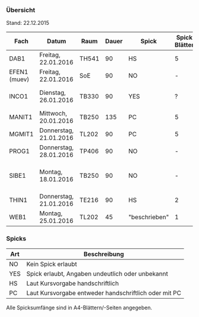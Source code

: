 ### Übersicht
Stand: 22.12.2015

Fach          | Datum                  | Raum  | Dauer | Spick         | Spick Blätter | Spick Seiten  | Hilfsmittel
---           | ---                    | ---   | ---   | ---           | ---           | ---           | ---
DAB1          | Freitag, 22.01.2016    | TH541 | 90    | HS            | 5             | 10            | Keine
EFEN1 (muev)  | Freitag, 22.01.2016    | SoE   | 90    | NO            | -             | -             | Keine
INCO1         | Dienstag, 26.01.2016   | TB330 | 90    | YES           | ?             | ?             | Unterlagen, keine el. Hilfsmittel/Bücher ausser TR
MANIT1        | Mittwoch, 20.01.2016   | TB250 | 135   | PC            | 5             | 10            | TR, Formelsammlung
MGMIT1        | Donnerstag, 21.01.2016 | TL202 | 90    | PC            | 5             | 10            | TR
PROG1         | Donnerstag, 28.01.2016 | TP406 | 90    | NO            | -             | -             | Keine
SIBE1         | Montag, 18.01.2016     | TB250   | 90    | NO            | -             | -             | PC, Memory Stick, Gedruckte Unterrichtsmaterialien, Wörter-/Lehrbücher
THIN1         | Donnerstag, 21.01.2016 | TE216 | 90    | HS            | 2             | 4             | Keine
WEB1          | Montag, 25.01.2016     | TL202 | 45    | "beschrieben" | 1             | 2             | Keine

### Spicks

Art   | Beschreibung
---   | ---
NO    | Kein Spick erlaubt
YES   | Spick erlaubt, Angaben undeutlich oder unbekannt
HS    | Laut Kursvorgabe handschriftlich
PC    | Laut Kursvorgabe entweder handschriftlich oder mit PC

Alle Spicksumfänge sind in A4-Blättern/-Seiten angegeben.
